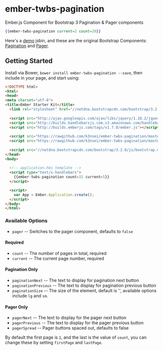 ember-twbs-pagination
================

Ember.js Component for Bootstrap 3 Pagination &amp; Pager components

```hbs
{{ember-twbs-pagination current=2 count=20}}
```

Here's a [demo][1] jsbin, and these are the original Bootstrap Components: [Pagination][2] and [Pager][3].

## Getting Started

Install via Bower, `bower install ember-twbs-pagination --save`, then include in your page, and start using:

```html
<!DOCTYPE html>
<html>
<head>
<meta charset="utf-8">
<title>Ember Starter Kit</title>
  <link rel="stylesheet" href="//netdna.bootstrapcdn.com/bootstrap/3.2.0/css/bootstrap.min.css">
  
  <script src="http://ajax.googleapis.com/ajax/libs/jquery/1.10.2/jquery.min.js"></script>
  <script src="http://builds.handlebarsjs.com.s3.amazonaws.com/handlebars-v1.3.0.js"></script>
  <script src="http://builds.emberjs.com/tags/v1.7.0/ember.js"></script>
  
  <script src="https://rawgithub.com/k3nsei/ember-twbs-pagination/master/dist/ember-twbs-pagination.template.js"></script>
  <script src="https://rawgithub.com/k3nsei/ember-twbs-pagination/master/dist/ember-twbs-pagination.js"></script>
  
  <script src="//netdna.bootstrapcdn.com/bootstrap/3.2.0/js/bootstrap.min.js"></script>
</head>
<body>
  
  <!-- application.hbs template -->
  <script type="text/x-handlebars">
    {{ember-twbs-pagination count=15 current=5}}
  </script>

  <script>
    var App = Ember.Application.create();
  </script>
</body>
</html>
```

### Available Options
- `pager` -- Switches to the pager component, defaults to `false`

#### Required
- `count` -- The number of pages in total, required
- `current` -- The current page number, required

#### Pagination Only
- `paginationNext` -- The text to display for pagination next button
- `paginationPrevious` -- The text to display for pagination previous button
- `paginationSize` -- The size of the element, default is '', available options include `lg` and `sm`.

#### Pager Only
- `pagerNext` -- The text to display for the pager next button
- `pagerPrevious` -- The text to display for the pager previous button
- `pagerSpread` -- Pager buttons spaced out, defaults to false

By default the first page is `1`, and the last is the value of `count`, you can change these by setting `firstPage` and `lastPage`.

[1]: http://emberjs.jsbin.com/panete/5/
[2]: http://getbootstrap.com/components/#pagination
[3]: http://getbootstrap.com/components/#ember-twbs-pagination